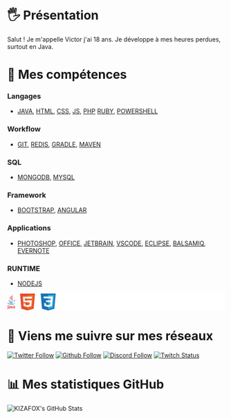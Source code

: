 # 🖐 Présentation
Salut ! Je m'appelle Victor j'ai 18 ans. Je développe à mes heures perdues, surtout en Java.

# 💪 Mes compétences

### Langages

- [JAVA](https://docs.oracle.com/javase/8/docs/api/), [HTML](https://developer.mozilla.org/fr/docs/Web/HTML), [CSS](https://developer.mozilla.org/fr/docs/Web/CSS), [JS](https://developer.mozilla.org/fr/docs/Web/JavaScript), [PHP](https://www.php.net/docs.php) [RUBY](https://ruby-doc.org/), [POWERSHELL](https://docs.microsoft.com/fr-fr/powershell/)

### Workflow

- [GIT](https://git-scm.com/doc), [REDIS](https://redis.io/documentation), [GRADLE](https://docs.gradle.org/current/userguide/userguide.html), [MAVEN](https://maven.apache.org/guides/)

### SQL

- [MONGODB](https://docs.mongodb.com/), [MYSQL](https://dev.mysql.com/doc/)

### Framework

- [BOOTSTRAP](https://getbootstrap.com/docs/5.1/getting-started/introduction/), [ANGULAR](https://angular.io/docs)

### Applications

- [PHOTOSHOP](https://www.adobe.com/fr/products/photoshop.html), [OFFICE](https://www.office.com/), [JETBRAIN](https://www.jetbrains.com/), [VSCODE](https://code.visualstudio.com/), [ECLIPSE](https://www.eclipse.org/downloads/), [BALSAMIQ](https://balsamiq.com/), [EVERNOTE](https://evernote.com/intl/fr)

### RUNTIME

- [NODEJS](https://nodejs.org/en/docs/)

![icons technologies](https://github.com/KIZAFOX/KIZAFOX/blob/main/icon-kizafox.png)

# 🔗 Viens me suivre sur mes réseaux

[![Twitter Follow](https://img.shields.io/twitter/follow/kizafox?color=%231DA1F2&label=Twitter&logo=Twitter&style=for-the-badge)](https://twitter.com/hakkaofdev)
[![Github Follow](https://img.shields.io/github/followers/kizafox?color=black&label=GITHUB&style=for-the-badge)](https://github.com/KIZAFOX)
[![Discord Follow](https://img.shields.io/static/v1?label=Discord&message=ĸιzaғoх%231132&color=7289DA&logo=Discord&style=for-the-badge)](https://torpex.fr/)
[![Twitch Status](https://img.shields.io/twitch/status/ic_kizafox?color=purple&logo=twitch&style=for-the-badge)](https://www.twitch.tv/ic_kizafox)

# 📊 Mes statistiques GitHub

![KIZAFOX's GitHub Stats](https://github-readme-stats.vercel.app/api?username=KIZAFOX&theme=dark&show_icons=true)
